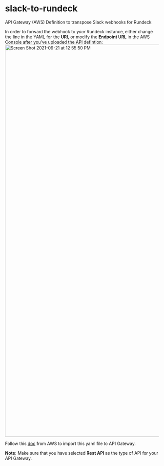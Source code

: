 # slack-to-rundeck
API Gateway (AWS) Definition to transpose Slack webhooks for Rundeck

In order to forward the webhook to _your_ Rundeck instance, either change the line in the YAML for the **URI**, or modify the **Endpoint URL** in the AWS Console after you've uploaded the API defintion:
<img width="1280" alt="Screen Shot 2021-09-21 at 12 55 50 PM" src="https://user-images.githubusercontent.com/11511251/134222729-948d137b-4de7-4364-955c-941c857414ae.png">


Follow this [doc](https://docs.aws.amazon.com/apigateway/latest/developerguide/import-export-api-endpoints.html) from AWS to import this yaml file to API Gateway.

**Note:** Make sure that you have selected **Rest API** as the type of API for your API Gateway.
